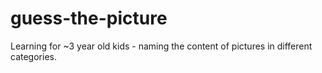 # guess-the-picture

Learning for ~3 year old kids - naming the content of pictures in different categories.
